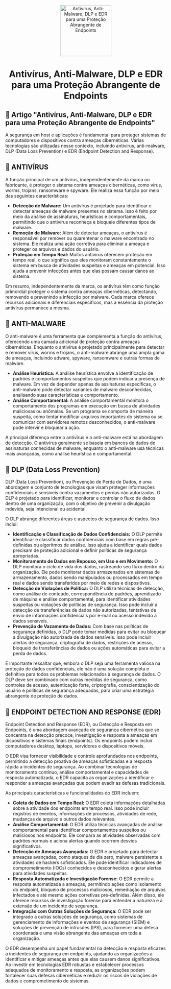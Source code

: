<p align="center">
  <a href="SUA_URL_DE_IMAGEM">
    <img src="./images/protecao-endpoints.png" alt="Antivírus, Anti-Malware, DLP e EDR para uma Proteção Abrangente de Endpoints" width="160" height="160">
  </a>
  <h1 align="center">Antivírus, Anti-Malware, DLP e EDR para uma Proteção Abrangente de Endpoints</h1>
</p>

## :dart: Artigo "Antivírus, Anti-Malware, DLP e EDR para uma Proteção Abrangente de Endpoints"

A segurança em host e aplicações é fundamental para proteger sistemas de computadores e dispositivos contra ameaças cibernéticas. Várias tecnologias são utilizadas nesse contexto, incluindo antivírus, anti-malware, DLP (Data Loss Prevention) e EDR (Endpoint Detection and Response).

## :dart: ANTIVÍRUS

A função principal de um antivírus, independentemente da marca ou fabricante, é proteger o sistema contra ameaças cibernéticas, como vírus, worms, trojans, ransomware e spyware. Ele realiza essa função por meio das seguintes características:

- **Detecção de Malware:** Um antivírus é projetado para identificar e detectar ameaças de malware presentes no sistema. Isso é feito por meio da análise de assinaturas, heurísticas e comportamentais, permitindo que o antivírus reconheça e bloqueie diferentes tipos de malware.
- **Remoção de Malware:** Além de detectar ameaças, o antivírus é responsável por remover ou quarentenar o malware encontrado no sistema. Ele realiza uma ação corretiva para eliminar a ameaça e proteger os arquivos e dados do usuário.
- **Proteção em Tempo Real:** Muitos antivírus oferecem proteção em tempo real, o que significa que eles monitoram constantemente o sistema em busca de atividades suspeitas e ameaças em potencial. Isso ajuda a prevenir infecções antes que elas possam causar danos ao sistema.

Em resumo, independentemente da marca, os antivírus têm como função primordial proteger o sistema contra ameaças cibernéticas, detectando, removendo e prevenindo a infecção por malware. Cada marca oferece recursos adicionais e diferenciais específicos, mas a essência da proteção antivírus permanece a mesma.

## :dart: ANTI-MALWARE

O anti-malware é uma ferramenta que complementa a função do antivírus, oferecendo uma camada adicional de proteção contra ameaças cibernéticas. Enquanto o antivírus é projetado principalmente para detectar e remover vírus, worms e trojans, o anti-malware abrange uma ampla gama de ameaças, incluindo adware, spyware, ransomware e outras formas de malware.

- **Análise Heurística:** A análise heurística envolve a identificação de padrões e comportamentos suspeitos que podem indicar a presença de malware. Em vez de depender apenas de assinaturas específicas, o anti-malware pode detectar variantes de malware desconhecidas, analisando suas características e comportamento.
- **Análise Comportamental:** A análise comportamental monitora o comportamento dos programas em execução em busca de atividades maliciosas ou anômalas. Se um programa se comporta de maneira suspeita, como tentar modificar arquivos importantes do sistema ou se comunicar com servidores remotos desconhecidos, o anti-malware pode intervir e bloquear a ação.

A principal diferença entre o antivírus e o anti-malware está na abordagem de detecção. O antivírus geralmente se baseia em bancos de dados de assinaturas conhecidas de malware, enquanto o anti-malware usa técnicas mais avançadas, como análise heurística e comportamental.

## :dart: DLP (Data Loss Prevention)

DLP (Data Loss Prevention), ou Prevenção de Perda de Dados, é uma abordagem e conjunto de tecnologias que visam proteger informações confidenciais e sensíveis contra vazamentos e perdas não autorizadas. O DLP é projetado para identificar, monitorar e controlar o fluxo de dados dentro de uma organização, com o objetivo de prevenir a divulgação indevida, seja intencional ou acidental.

O DLP abrange diferentes áreas e aspectos de segurança de dados. Isso inclui:

- **Identificação e Classificação de Dados Confidenciais:** O DLP permite identificar e classificar dados confidenciais com base em regras pré-definidas ou algoritmos de análise. Isso ajuda a identificar quais dados precisam de proteção adicional e definir políticas de segurança apropriadas.
- **Monitoramento de Dados em Repouso, em Uso e em Movimento:** O DLP monitora o ciclo de vida dos dados, rastreando seu fluxo dentro da organização. Ele pode monitorar dados armazenados em sistemas de armazenamento, dados sendo manipulados ou processados em tempo real e dados sendo transferidos por meio de redes e dispositivos.
- **Detecção de Violações de Política:** O DLP utiliza técnicas de detecção, como análise de conteúdo, correspondência de padrões, aprendizado de máquina e análise comportamental, para identificar atividades suspeitas ou violações de políticas de segurança. Isso pode incluir a detecção de transferências de dados não autorizadas, tentativas de envio de informações confidenciais por e-mail ou acesso indevido a dados sensíveis.
- **Prevenção de Vazamento de Dados:** Com base nas políticas de segurança definidas, o DLP pode tomar medidas para evitar ou bloquear a divulgação não autorizada de dados sensíveis. Isso pode incluir alertas de segurança, criptografia de dados, restrições de acesso, bloqueio de transferências de dados ou ações automáticas para evitar a perda de dados.

É importante ressaltar que, embora o DLP seja uma ferramenta valiosa na proteção de dados confidenciais, ele não é uma solução completa e definitiva para todos os problemas relacionados à segurança de dados. O DLP deve ser combinado com outras medidas de segurança, como controles de acesso, autenticação forte, criptografia, conscientização do usuário e políticas de segurança adequadas, para criar uma estratégia abrangente de proteção de dados.

## :dart: ENDPOINT DETECTION AND RESPONSE (EDR)

Endpoint Detection and Response (EDR), ou Detecção e Resposta em Endpoints, é uma abordagem avançada de segurança cibernética que se concentra na detecção precoce, investigação e resposta a ameaças em dispositivos e sistemas finais (endpoints). Os endpoints podem incluir computadores desktop, laptops, servidores e dispositivos móveis.

O EDR visa fornecer visibilidade e controle aprofundados nos endpoints, permitindo a detecção proativa de ameaças sofisticadas e a resposta rápida a incidentes de segurança. Ao combinar tecnologias de monitoramento contínuo, análise comportamental e capacidades de resposta automatizada, o EDR capacita as organizações a identificar e responder a ameaças avançadas que podem evadir as defesas tradicionais.

As principais características e funcionalidades do EDR incluem:

- **Coleta de Dados em Tempo Real:** O EDR coleta informações detalhadas sobre a atividade dos endpoints em tempo real. Isso pode incluir registros de eventos, informações de processos, atividades de rede, mudanças de arquivo e outros dados relevantes.
- **Análise Comportamental:** O EDR utiliza técnicas avançadas de análise comportamental para identificar comportamentos suspeitos ou maliciosos nos endpoints. Ele compara as atividades observadas com padrões normais e aciona alertas quando ocorrem desvios significativos.
- **Detecção de Ameaças Avançadas:** O EDR é projetado para detectar ameaças avançadas, como ataques de dia zero, malware persistente e atividades de hackers sofisticados. Ele pode identificar indicadores de comprometimento (IOCs) conhecidos e desconhecidos e gerar alertas para atividades suspeitas.
- **Resposta Automatizada e Investigação Forense:** O EDR permite a resposta automatizada a ameaças, permitindo ações como isolamento do endpoint, bloqueio de processos maliciosos, remediação de arquivos infectados e até mesmo ações corretivas pré-definidas. Além disso, ele oferece recursos de investigação forense para entender a natureza e a extensão de um incidente de segurança.
- **Integração com Outras Soluções de Segurança:** O EDR pode ser integrado a outras soluções de segurança, como sistemas de gerenciamento de informações e eventos de segurança (SIEM) e soluções de prevenção de intrusões (IPS), para fornecer uma defesa coordenada e uma visão abrangente das ameaças em toda a organização.

O EDR desempenha um papel fundamental na detecção e resposta eficazes a incidentes de segurança em endpoints, ajudando as organizações a identificar e mitigar ameaças antes que elas causem danos significativos. Ao investir em tecnologias EDR robustas e estabelecer processos adequados de monitoramento e resposta, as organizações podem fortalecer suas defesas cibernéticas e reduzir os riscos de violações de dados e comprometimento de sistemas.
